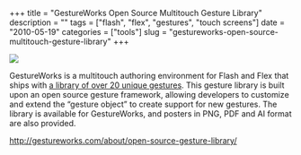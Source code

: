 +++
title = "GestureWorks Open Source Multitouch Gesture Library"
description = ""
tags = ["flash", "flex", "gestures", "touch screens"]
date = "2010-05-19"
categories = ["tools"]
slug = "gestureworks-open-source-multitouch-gesture-library"
+++


<div class="tool-screenshot mb1"><a href="http://gestureworks.com/about/open-source-gesture-library/"><img id="bluga-thumbnail-2708" class="bluga-thumbnail custom" src="http://media.konigi.com/bluga/
wt522fd989949f7_custom.jpg"/></a></div><p>GestureWorks is a multitouch authoring environment for Flash and Flex that ships with <a href="http://gestureworks.com/about/open-source-gesture-library/">a library of over 20 unique gestures</a>. This gesture library is built upon an open source gesture framework, allowing developers to customize and extend the “gesture object” to create support for new gestures. The library is available for GestureWorks, and posters in PNG, PDF and AI format are also provided.</p>

  
<p><a href="http://gestureworks.com/about/open-source-gesture-library/">http://gestureworks.com/about/open-source-gesture-library/</a></p>
      
